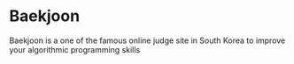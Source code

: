 # Baekjoon
Baekjoon is a one of the famous online judge site in South Korea to improve your algorithmic programming skills
